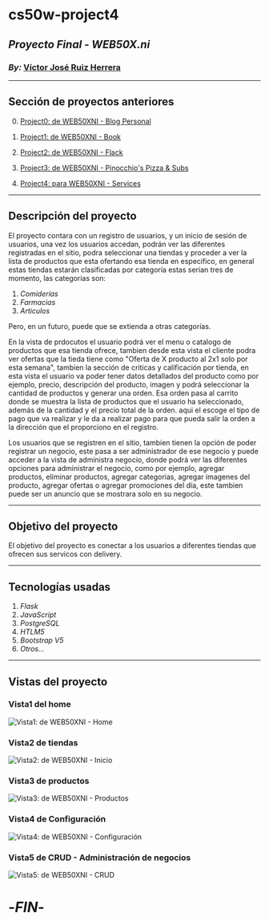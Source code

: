 <!-- Cabeceras -->
# cs50w-project4
## *Proyecto Final - WEB50X.ni*
### *By:* **[Víctor José Ruiz Herrera](https://github.com/Corvier "ir al perfil de Github")**

---
## Sección de proyectos anteriores
0. [Project0: de WEB50XNI - Blog Personal](https://corvier.github.io/cs50w-project0/)

1. [Project1: de WEB50XNI - Book](https://github.com/Corvier/cs50w-project1)

2. [Project2: de WEB50XNI - Flack](https://github.com/Corvier/cs50w-project2)

3. [Project3: de WEB50XNI - Pinocchio's Pizza & Subs](https://github.com/Corvier/cs50w-project3)

4. [Project4: para WEB50XNI - Services](https://github.com/Corvier/cs50w-project4)

---
## Descripción del proyecto
El proyecto contara con un registro de usuarios, y un inicio
de sesión de usuarios, una vez los usuarios accedan, podrán
ver las diferentes registradas en el sitio, podra seleccionar
una tiendas y proceder a ver la lista de productos que esta
ofertando esa tienda en especifico, en general estas tiendas
estarán clasificadas por categoría estas serian tres de momento,
las categorias son:
1. *Comiderías*  
2. *Farmacias*  
3. *Articulos*  

Pero, en un futuro, puede que se extienda a otras categorías.  

En la vista de prdocutos el usuario podrá ver el menu o catalogo
de productos que esa tienda ofrece, tambien desde esta vista el
cliente podra ver ofertas que la tieda tiene como "Oferta de X producto
al 2x1 solo por esta semana", tambien la sección de criticas y calificación
por tienda, en esta vista el usuario va poder tener datos detallados del producto
como por ejemplo, precio, descripción del producto, imagen y podrá
seleccionar la cantidad de productos y generar una orden. Esa orden
pasa al carrito donde se muestra la lista de productos que el usuario
ha seleccionado, además de la cantidad y el precio total de la orden.
aqui el escoge el tipo de pago que va realizar y le da a realizar pago
para que pueda salir la orden a la dirección que el proporciono en el registro.

Los usuarios que se registren en el sitio, tambien tienen la opción de poder
registrar un negocio, este pasa a ser administrador de ese negocio y puede
acceder a la vista de administra negocio, donde podrá ver las diferentes
opciones para administrar el negocio, como por ejemplo, agregar productos,
eliminar productos, agregar categorias, agregar imagenes del producto, agregar
ofertas o agregar promociones del día, este tambien puede ser un anuncio que
se mostrara solo en su negocio.

---
## Objetivo del proyecto
El objetivo del proyecto es conectar a los usuarios a diferentes tiendas que ofrecen sus servicos con delivery.

---
## Tecnologías usadas
1. *Flask*
2. *JavaScript*
3. *PostgreSQL*
4. *HTLM5*
5. *Bootstrap V5*
6. *Otros...*

---
## Vistas del proyecto
### Vista1 del home
![Vista1: de WEB50XNI - Home](https://res.cloudinary.com/cloudinary-vruiz/image/upload/v1639891770/okhfnz8sil8cewhlsfb5.png "Home")

### Vista2 de tiendas
![Vista2: de WEB50XNI - Inicio](https://res.cloudinary.com/cloudinary-vruiz/image/upload/v1639892095/ljwo4yatsvai7n6srgvn.png "Inicio - Tiendas")

### Vista3 de productos
![Vista3: de WEB50XNI - Productos](https://res.cloudinary.com/cloudinary-vruiz/image/upload/v1639892487/to1b6jvgfuhvx6s5lucq.png "Productos")

### Vista4 de Configuración
![Vista4: de WEB50XNI - Configuración](https://res.cloudinary.com/cloudinary-vruiz/image/upload/v1639892615/tsia2u58apsjjn6dywij.png "Configuración")

### Vista5 de CRUD - Administración de negocios
![Vista5: de WEB50XNI - CRUD](https://res.cloudinary.com/cloudinary-vruiz/image/upload/v1639892823/xd9yco9h7lb5rciqevvk.png "CRUD")

# -*FIN*-